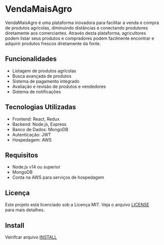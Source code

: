 # VendaMaisAgro

VendaMaisAgro é uma plataforma inovadora para facilitar a venda e compra de produtos agrícolas, diminuindo distãncias e conectando produtores diretamente aos comerciantes. Através desta plataforma, agricultores podem listar seus produtos e compradores podem facilmente encontrar e adquirir produtos frescos diretamente da fonte.

## Funcionalidades

- Listagem de produtos agrícolas
- Busca avançada de produtos
- Sistema de pagamento integrado
- Avaliação e revisão de produtos e vendedores
- Sistema de notificações

## Tecnologias Utilizadas

- Frontend: React, Redux
- Backend: Node.js, Express
- Banco de Dados: MongoDB
- Autenticação: JWT
- Hospedagem: AWS

## Requisitos

- Node.js v14 ou superior
- MongoDB
- Conta na AWS para serviços de hospedagem

## Licença

Este projeto está licenciado sob a Licença MIT. Veja o arquivo [LICENSE](LICENSE) para mais detalhes.

## Install
Veirifcar arquivo [INSTALL](https://github.com/LeandroOliveirataz/VendaMaisAgro/blob/main/INSTALL.md)
